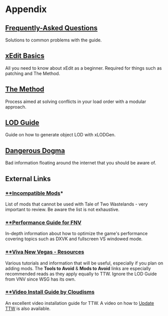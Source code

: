 ﻿---
displayed_sidebar: appendixSidebar
---
# Appendix
## [Frequently-Asked Questions](./faq.html)
Solutions to common problems with the guide.
## [xEdit Basics](xedit)
All you need to know about xEdit as a beginner. Required for things such as patching and The Method.
## [The Method](themethod)
Process aimed at solving conflicts in your load order with a modular approach.
## [LOD Guide](lod)
Guide on how to generate object LOD with xLODGen.
## [Dangerous Dogma](dogma)
Bad information floating around the internet that you should be aware of.


## **External Links**
### [**Incompatible Mods](https://taleoftwowastelands.com/viewtopic.php?t=6878)*
List of mods that cannot be used with Tale of Two Wastelands - very important to review. Be aware the list is not exhaustive.
### [**Performance Guide for FNV](https://wallsogb.github.io/FalloutNV-Performance-Guide/)
In-depth information about how to optimize the game's performance covering topics such as DXVK and fullscreen VS windowed mode.
### [**Viva New Vegas - Resources](https://vivanewvegas.github.io/resources.html)
Various tutorials and information that will be useful, especially if you plan on adding mods. 
The **Tools to Avoid** & **Mods to Avoid** links are especially recommended reads as they apply equally to TTW. 
Ignore the LOD Guide from VNV since WSG has its own.
### [**Video Install Guide by Cloudisms](https://www.youtube.com/watch?v=Fb9e4-NDOTM)
An excellent video installation guide for TTW. A video on how to [Update TTW](https://youtu.be/PMWzD_ZwcrI) is also available.

